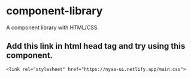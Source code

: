 # component-library

A component library with HTML/CSS.

## Add this link in html head tag and try using this component.

``` <link rel="stylesheet" href="https://nyaa-ui.netlify.app/main.css"> ```

